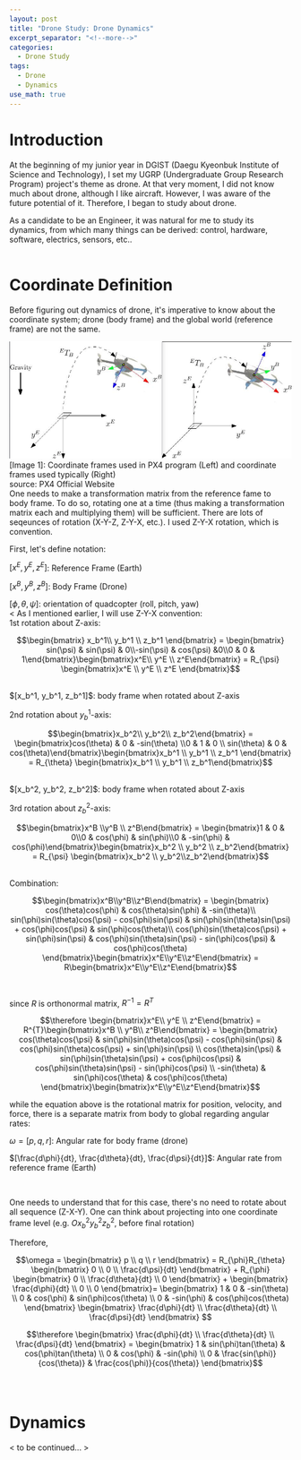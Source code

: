 ```yaml
---
layout: post
title: "Drone Study: Drone Dynamics"
excerpt_separator: "<!--more-->"
categories:
  - Drone Study
tags:
  - Drone
  - Dynamics
use_math: true
---
```

# Introduction

At the beginning of my junior year in DGIST (Daegu Kyeonbuk Institute of Science and Technology), I set my UGRP (Undergraduate Group Research Program) project's theme as drone. At that very moment, I did not know much about drone, although I like aircraft. However, I was aware of the future potential of it. Therefore, I began to study about drone.

As a candidate to be an Engineer, it was natural for me to study its dynamics, from which many things can be derived: control, hardware, software, electrics, sensors, etc..
<br>
<br> 

# Coordinate Definition

Before figuring out dynamics of drone, it's imperative to know about the coordinate system; drone (body frame) and the global world (reference frame) are not the same.
<br>

<img src ="/_posts/ref_frames.png" width = "" height = "" title ="PX4 Reference frame">
[Image 1]: Coordinate frames used in PX4 program (Left) and coordinate frames used typically (Right) <br>source: PX4 Official Website

<br>
One needs to make a transformation matrix from the reference fame to body frame. To do so, rotating one at a time (thus making a transformation matrix each and multiplying them) will be sufficient. 
There are lots of seqeunces of rotation (X-Y-Z, Z-Y-X, etc.). I used Z-Y-X rotation, which is convention. 
<br>

First, let's define notation:

$[x^E, y^E, z^E]$: Reference Frame (Earth)

$[x^B, y^B, z^B]$: Body Frame (Drone)

$[\phi, \theta, \psi]$: orientation of quadcopter (roll, pitch, yaw)
<br><
As I mentioned earlier, I will use Z-Y-X convention:
<br>
1st rotation about Z-axis:

$$\begin{bmatrix} x_b^1\\ y_b^1 \\ z_b^1 \end{bmatrix} = \begin{bmatrix} sin(\psi) & sin(\psi) & 0\\-sin(\psi) & cos(\psi) &0\\0 & 0 & 1\end{bmatrix}\begin{bmatrix}x^E\\ y^E \\ z^E\end{bmatrix} = R_{\psi} \begin{bmatrix}x^E \\ y^E \\ z^E \end{bmatrix}$$

<br>
$[x_b^1, y_b^1, z_b^1]$: body frame when rotated about Z-axis
<br>

2nd rotation about $y_b^1$-axis:

$$\begin{bmatrix}x_b^2\\ y_b^2\\ z_b^2\end{bmatrix} = \begin{bmatrix}cos(\theta) & 0 & -sin(\theta) \\0 & 1 & 0 \\ sin(\theta) & 0 & cos(\theta)\end{bmatrix}\begin{bmatrix}x_b^1 \\ y_b^1 \\ z_b^1 \end{bmatrix} = R_{\theta} \begin{bmatrix}x_b^1 \\ y_b^1 \\ z_b^1\end{bmatrix}$$

<br>
$[x_b^2, y_b^2, z_b^2]$: body frame when rotated about Z-axis
<br>

3rd rotation about $z_b^2$-axis:

$$\begin{bmatrix}x^B \\y^B \\ z^B\end{bmatrix} = \begin{bmatrix}1 & 0 & 0\\0 & cos(\phi) & sin(\phi)\\0 & -sin(\phi) & cos(\phi)\end{bmatrix}\begin{bmatrix}x_b^2 \\ y_b^2 \\ z_b^2\end{bmatrix} = R_{\psi} \begin{bmatrix}x_b^2 \\ y_b^2\\z_b^2\end{bmatrix}$$


<br>
Combination:


$$\begin{bmatrix}x^B\\y^B\\z^B\end{bmatrix} = \begin{bmatrix} cos(\theta)cos(\phi) & cos(\theta)sin(\phi) & -sin(\theta)\\ sin(\phi)sin(\theta)cos(\psi) - cos(\phi)sin(\psi) & sin(\phi)sin(\theta)sin(\psi) + cos(\phi)cos(\psi) & sin(\phi)cos(\theta)\\ cos(\phi)sin(\theta)cos(\psi) + sin(\phi)sin(\psi) & cos(\phi)sin(\theta)sin(\psi) - sin(\phi)cos(\psi) & cos(\phi)cos(\theta) \end{bmatrix}\begin{bmatrix}x^E\\y^E\\z^E\end{bmatrix} = R\begin{bmatrix}x^E\\y^E\\z^E\end{bmatrix}$$

<br>

since $R$ is orthonormal matrix, $R^{-1} =R^T$
<br>

$$\therefore \begin{bmatrix}x^E\\ y^E \\ z^E\end{bmatrix} = R^{T}\begin{bmatrix}x^B \\ y^B\\ z^B\end{bmatrix} = \begin{bmatrix} cos(\theta)cos{\psi} & sin(\phi)sin(\theta)cos(\psi) - cos(\phi)sin(\psi) &  cos(\phi)sin(\theta)cos(\psi) + sin(\phi)sin(\psi) \\ cos(\theta)sin(\psi) & sin(\phi)sin(\theta)sin(\psi) + cos(\phi)cos(\psi) & cos(\phi)sin(\theta)sin(\psi) - sin(\phi)cos(\psi) \\ -sin(\theta)  & sin(\phi)cos(\theta) & cos(\phi)cos(\theta) \end{bmatrix}\begin{bmatrix}x^E\\y^E\\z^E\end{bmatrix}$$


while the equation above is the rotational matrix for position, velocity, and force, there is a separate matrix from body to global regarding angular rates:
<br>

$\omega = [p, q, r]$: Angular rate for body frame (drone)

$[\frac{d\phi}{dt}, \frac{d\theta}{dt}, \frac{d\psi}{dt}]$: Angular rate from reference frame (Earth)

<br>

One needs to understand that for this case, there's no need to rotate about all sequence (Z-X-Y). One can think about projecting into one coordinate frame level (e.g. $Ox_b^2y_b^2z_b^2$, before final rotation) 

Therefore,

$$\omega = \begin{bmatrix} p \\ q \\ r \end{bmatrix} = R_{\phi}R_{\theta} \begin{bmatrix} 0 \\ 0 \\ \frac{d\psi}{dt} \end{bmatrix} + R_{\phi} \begin{bmatrix} 0 \\ \frac{d\theta}{dt} \\ 0 \end{bmatrix} + \begin{bmatrix} \frac{d\phi}{dt} \\ 0 \\ 0 \end{bmatrix}= \begin{bmatrix} 1 & 0 & -sin(\theta) \\ 0 & cos(\phi) & sin(\phi)cos(\theta) \\ 0 & -sin(\phi) & cos(\phi)cos(\theta) \end{bmatrix} \begin{bmatrix}  \frac{d\phi}{dt} \\ \frac{d\theta}{dt} \\ \frac{d\psi}{dt} \end{bmatrix} $$

$$\therefore \begin{bmatrix}  \frac{d\phi}{dt} \\ \frac{d\theta}{dt} \\ \frac{d\psi}{dt} \end{bmatrix} = \begin{bmatrix} 1 & sin(\phi)tan(\theta) & cos(\phi)tan(\theta) \\ 0 & cos(\phi) & -sin(\phi) \\ 0 & \frac{sin(\phi)}{cos(\theta)} & \frac{cos(\phi)}{cos(\theta)} \end{bmatrix}$$
<br>
<br>

# Dynamics

< to be continued... >